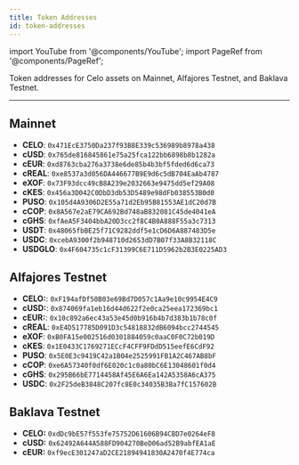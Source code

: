 ```yaml
---
title: Token Addresses
id: token-addresses
---
```


import YouTube from '@components/YouTube';
import PageRef from '@components/PageRef';

Token addresses for Celo assets on Mainnet, Alfajores Testnet, and Baklava Testnet.

---

## Mainnet

- **CELO**: `0x471EcE3750Da237f93B8E339c536989b8978a438`
- **cUSD**: `0x765de816845861e75a25fca122bb6898b8b1282a`
- **cEUR**: `0xd8763cba276a3738e6de85b4b3bf5fded6d6ca73`
- **cREAL**: `0xe8537a3d056DA446677B9E9d6c5dB704EaAb4787`
- **eXOF**: `0x73F93dcc49cB8A239e2032663e9475dd5ef29A08`
- **cKES**: `0x456a3D042C0DbD3db53D5489e98dFb038553B0d0`
- **PUSO**: `0x105d4A9306D2E55a71d2Eb95B81553AE1dC20d7B`
- **cCOP**: `0x8A567e2aE79CA692Bd748aB832081C45de4041eA`
- **cGHS**: `0xfAeA5F3404bbA20D3cc2f8C4B0A888F55a3c7313`
- **USDT**:  `0x48065fbBE25f71C9282ddf5e1cD6D6A887483D5e`
- **USDC**: `0xcebA9300f2b948710d2653dD7B07f33A8B32118C`
- **USDGLO**: `0x4F604735c1cF31399C6E711D5962b2B3E0225AD3`

## Alfajores Testnet

- **CELO:**: `0xF194afDf50B03e69Bd7D057c1Aa9e10c9954E4C9`
- **cUSD:**: `0x874069fa1eb16d44d622f2e0ca25eea172369bc1`
- **cEUR:**: `0x10c892a6ec43a53e45d0b916b4b7d383b1b78c0f`
- **cREAL**: `0xE4D517785D091D3c54818832dB6094bcc2744545`
- **eXOF**: `0xB0FA15e002516d0301884059c0aaC0F0C72b019D`
- **cKES**: `0x1E0433C1769271ECcF4CFF9FDdD515eefE6CdF92`
- **PUSO**: `0x5E0E3c9419C42a1B04e2525991FB1A2C467AB8bF`
- **cCOP**: `0xe6A57340f0df6E020c1c0a80bC6E13048601f0d4`
- **cGHS**: `0x295B66bE7714458Af45E6A6Ea142A5358A6cA375`
- **USDC**: `0x2F25deB3848C207fc8E0c34035B3Ba7fC157602B`

## Baklava Testnet

- **CELO:** `0xdDc9bE57f553fe75752D61606B94CBD7e0264eF8`
- **cUSD:** `0x62492A644A588FD904270BeD06ad52B9abfEA1aE`
- **cEUR:** `0xf9ecE301247aD2CE21894941830A2470f4E774ca`
